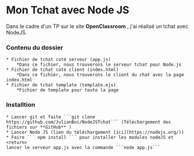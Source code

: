 # Mon Tchat avec Node JS

Dans le cadre d'un TP sur le site **OpenClassroom** , j'ai réalisé un tchat avec NodeJS.

### Contenu du dossier

    * Fichier de tchat coté serveur (app.js)
        *Dans ce fichier, nous trouverons le serveur tchat pour Node.js
    * Fichier de tchat coté client (index.html)
        *Dans ce fichier, nous trouverons le client du chat avec la page index.html
    * Fichier de tchat template (template.ejs)
        *Fichier de template pour toute la page
        
### Installtion
    * Lancer git et faite ```git clone https://github.com/JulianBoi/NodeJSTchat``` (Téléchargement des fichiers sur **GitHub** )
    * Lancer Node JS (lien du téléchargement [ici](https://nodejs.org/))
    * Faire ``` npm install ``` pour installer les modules nodeJS et <return> 
    lancer le serveur app.js avec la commande ```node app.js```
